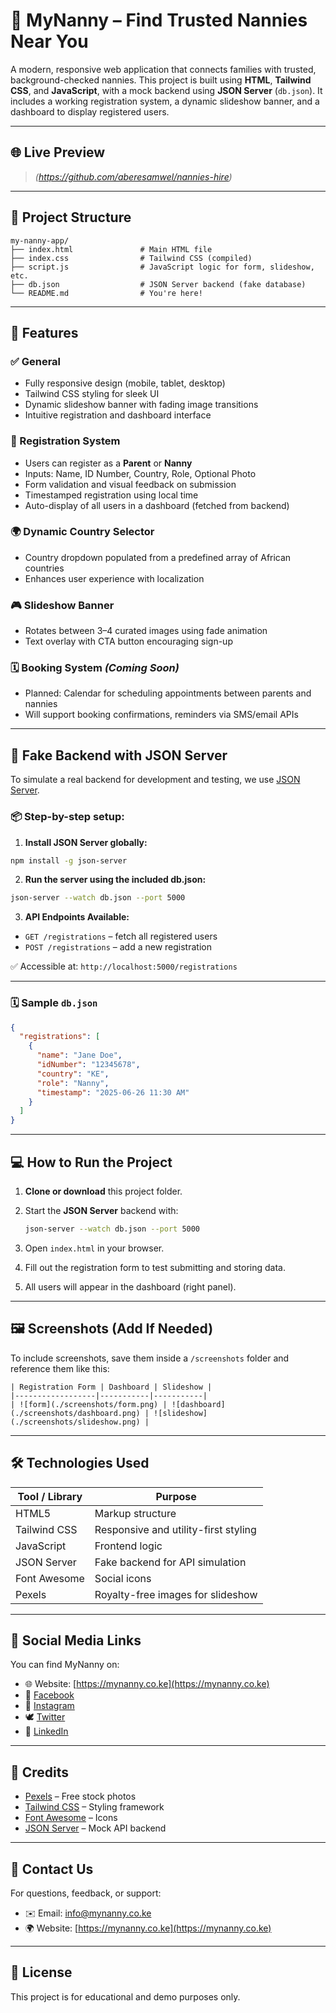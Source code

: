 # 👸 MyNanny – Find Trusted Nannies Near You

A modern, responsive web application that connects families with trusted, background-checked nannies. This project is built using **HTML**, **Tailwind CSS**, and **JavaScript**, with a mock backend using **JSON Server** (`db.json`). It includes a working registration system, a dynamic slideshow banner, and a dashboard to display registered users.

---

## 🌐 Live Preview

> *(https://github.com/aberesamwel/nannies-hire)*

---

## 📁 Project Structure

```
my-nanny-app/
├── index.html               # Main HTML file
├── index.css                # Tailwind CSS (compiled)
├── script.js                # JavaScript logic for form, slideshow, etc.
├── db.json                  # JSON Server backend (fake database)
└── README.md                # You're here!
```

---

## 🚀 Features

### ✅ General

* Fully responsive design (mobile, tablet, desktop)
* Tailwind CSS styling for sleek UI
* Dynamic slideshow banner with fading image transitions
* Intuitive registration and dashboard interface

### 👥 Registration System

* Users can register as a **Parent** or **Nanny**
* Inputs: Name, ID Number, Country, Role, Optional Photo
* Form validation and visual feedback on submission
* Timestamped registration using local time
* Auto-display of all users in a dashboard (fetched from backend)

### 🌍 Dynamic Country Selector

* Country dropdown populated from a predefined array of African countries
* Enhances user experience with localization

### 🎮 Slideshow Banner

* Rotates between 3–4 curated images using fade animation
* Text overlay with CTA button encouraging sign-up

### 🗓️ Booking System *(Coming Soon)*

* Planned: Calendar for scheduling appointments between parents and nannies
* Will support booking confirmations, reminders via SMS/email APIs

---

## 🧪 Fake Backend with JSON Server

To simulate a real backend for development and testing, we use [JSON Server](https://github.com/typicode/json-server).

### 📦 Step-by-step setup:

1. **Install JSON Server globally:**

```bash
npm install -g json-server
```

2. **Run the server using the included db.json:**

```bash
json-server --watch db.json --port 5000
```

3. **API Endpoints Available:**

* `GET /registrations` – fetch all registered users
* `POST /registrations` – add a new registration

✅ Accessible at: `http://localhost:5000/registrations`

---

### 🗓️ Sample `db.json`

```json
{
  "registrations": [
    {
      "name": "Jane Doe",
      "idNumber": "12345678",
      "country": "KE",
      "role": "Nanny",
      "timestamp": "2025-06-26 11:30 AM"
    }
  ]
}
```

---

## 💻 How to Run the Project

1. **Clone or download** this project folder.
2. Start the **JSON Server** backend with:

   ```bash
   json-server --watch db.json --port 5000
   ```
3. Open `index.html` in your browser.
4. Fill out the registration form to test submitting and storing data.
5. All users will appear in the dashboard (right panel).

---

## 🖼️ Screenshots (Add If Needed)

To include screenshots, save them inside a `/screenshots` folder and reference them like this:

```
| Registration Form | Dashboard | Slideshow |
|------------------|-----------|-----------|
| ![form](./screenshots/form.png) | ![dashboard](./screenshots/dashboard.png) | ![slideshow](./screenshots/slideshow.png) |
```

---

## 🛠️ Technologies Used

| Tool / Library | Purpose                              |
| -------------- | ------------------------------------ |
| HTML5          | Markup structure                     |
| Tailwind CSS   | Responsive and utility-first styling |
| JavaScript     | Frontend logic                       |
| JSON Server    | Fake backend for API simulation      |
| Font Awesome   | Social icons                         |
| Pexels         | Royalty-free images for slideshow    |

---

## 📱 Social Media Links

You can find MyNanny on:

* 🌐 Website: [https://mynanny.co.ke](https://mynanny.co.ke)
* 📘️ [Facebook](https://facebook.com/mynanny)
* 📸 [Instagram](https://instagram.com/mynanny)
* 🕊️ [Twitter](https://twitter.com/mynanny)
* 💼 [LinkedIn](https://linkedin.com/company/mynanny)

---

## 🤝 Credits

* [Pexels](https://pexels.com) – Free stock photos
* [Tailwind CSS](https://tailwindcss.com) – Styling framework
* [Font Awesome](https://fontawesome.com) – Icons
* [JSON Server](https://github.com/typicode/json-server) – Mock API backend

---

## 📩 Contact Us

For questions, feedback, or support:

* ✉️ Email: [info@mynanny.co.ke](mailto:info@mynanny.co.ke)
* 🌍 Website: [https://mynanny.co.ke](https://mynanny.co.ke)

---

## 📄 License

This project is for educational and demo purposes only.
